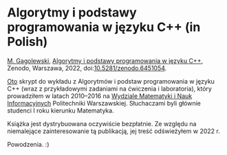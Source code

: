 # Algorytmy i podstawy programowania w języku C++ (in Polish)

[M. Gągolewski](https://www.gagolewski.com),
[Algorytmy i podstawy programowania w języku C++](aipp.pdf), Zenodo,
Warszawa, 2022,
doi:[10.5281/zenodo.6451054](https://dx.doi.org/10.5281/zenodo.6451054).

[Oto](aipp.pdf) skrypt do wykładu z Algorytmów i podstaw programowania
w języku C++ (wraz z przykładowymi zadaniami na ćwiczenia i laboratoria),
który prowadziłem w latach 2010–2016 na
[Wydziale Matematyki i Nauk Informacyjnych](http://www.mini.pw.edu.pl)
Politechniki Warszawskiej.
Słuchaczami byli głównie studenci I roku kierunku Matematyka.

Książka jest dystrybuowana oczywiście bezpłatnie.
Ze względu na niemalejące zainteresowanie tą publikacją, jej treść
odświeżyłem w 2022 r.

Powodzenia. :)
